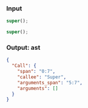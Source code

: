### Input
```js
super();
```

```js min
super();
```

### Output: ast
```json
{
  "Call": {
    "span": "0:7",
    "callee": "Super",
    "arguments_span": "5:7",
    "arguments": []
  }
}
```
